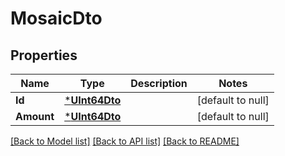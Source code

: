 # MosaicDto

## Properties
Name | Type | Description | Notes
------------ | ------------- | ------------- | -------------
**Id** | [***UInt64Dto**](UInt64DTO.md) |  | [default to null]
**Amount** | [***UInt64Dto**](UInt64DTO.md) |  | [default to null]

[[Back to Model list]](../README.md#documentation-for-models) [[Back to API list]](../README.md#documentation-for-api-endpoints) [[Back to README]](../README.md)


